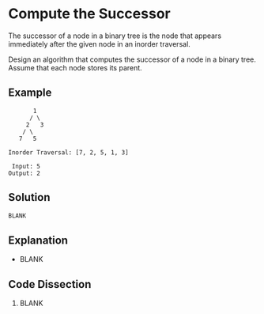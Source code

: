 # Compute the Successor
The successor of a node in a binary tree is the node that appears immediately after the given node in an inorder traversal.

Design an algorithm that computes the successor of a node in a binary tree. Assume that each node stores its parent.

## Example
```
       1
      / \
     2   3
    / \
   7   5

Inorder Traversal: [7, 2, 5, 1, 3]

 Input: 5
Output: 2
```

## Solution
```python
BLANK
```

## Explanation
* BLANK

## Code Dissection
1. BLANK